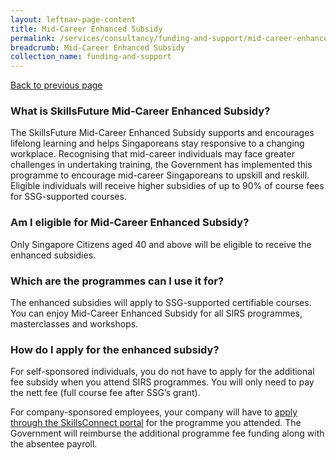 ```yaml
---
layout: leftnav-page-content
title: Mid-Career Enhanced Subsidy
permalink: /services/consultancy/funding-and-support/mid-career-enhanced-subsidy
breadcrumb: Mid-Career Enhanced Subsidy
collection_name: funding-and-support
---
```

<a href="#" onclick="history.go(-1)">Back to previous page</a><br>
<h3>What is SkillsFuture Mid-Career Enhanced Subsidy?</h3>

The SkillsFuture Mid-Career Enhanced Subsidy supports and encourages lifelong learning and helps Singaporeans stay responsive to a changing workplace. Recognising that mid-career individuals may face greater challenges in undertaking training, the Government has implemented this programme to encourage mid-career Singaporeans to upskill and reskill. Eligible individuals will receive higher subsidies of up to 90% of course fees for SSG-supported courses.​

<h3>Am I eligible for Mid-Career Enhanced Subsidy?</h3>

Only  Singapore  Citizens  aged  40  and  above  will  be  eligible  to  receive  the enhanced subsidies.

<h3>Which are the programmes can I use it for?</h3>

The  enhanced  subsidies  will  apply  to SSG-supported certifiable courses. You can enjoy Mid-Career Enhanced Subsidy for all SIRS programmes, masterclasses and workshops.

<h3>How do I apply for the enhanced subsidy?</h3>

For self-sponsored individuals, you do not have to apply for the additional fee subsidy when you attend SIRS programmes. You will only need to pay the nett fee (full course fee after SSG’s grant).

For company-sponsored employees, your company will have to <a href="https://www.skillsconnect.gov.sg/" target="_blank">apply through the SkillsConnect portal</a> for the programme you attended. The Government will reimburse the additional programme fee funding along with the absentee payroll.
